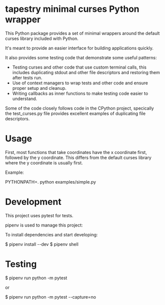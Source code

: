 # tapestry minimal curses Python wrapper

This Python package provides a set of minimal wrappers around the
default curses library included with Python.

It's meant to provide an easier interface for building applications quickly.

It also provides some testing code that demonstrate some useful patterns:

* Testing curses and other code that use custom terminal calls, this
  includes duplicating stdout and other file descriptors and restoring
  them after tests run.
* Use of context managers to wrap tests and other code and ensure
  proper setup and cleanup.
* Writing callbacks as inner functions to make testing code easier to
  understand.

Some of the code closely follows code in the CPython project,
specically the test_curses.py file provides excellent examples of
duplicating file descriptors.


# Usage

First, most functions that take coordinates have the x coordinate
first, followed by the y coordinate.  This differs from the default
curses library where the y coordinate is usually first.

Example:

PYTHONPATH=. python examples/simple.py


# Development

This project uses pytest for tests.

pipenv is used to manage this project:

To install dependencies and start developing:

$ pipenv install --dev
$ pipenv shell


# Testing

$ pipenv run python -m pytest

or

$ pipenv run python -m pytest --capture=no
